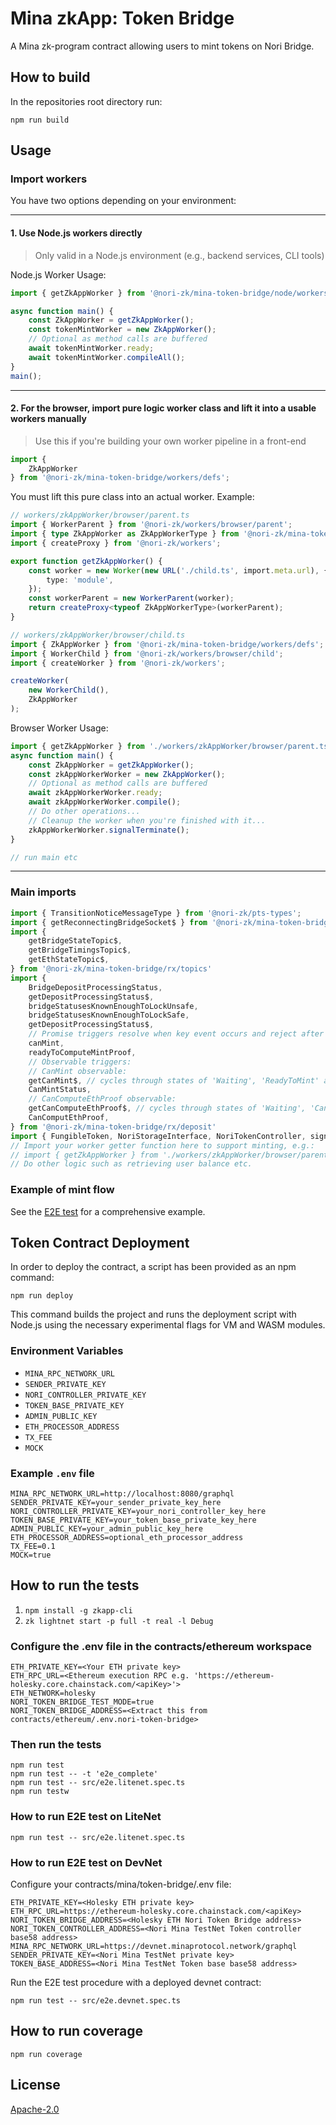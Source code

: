 # Mina zkApp: Token Bridge

A Mina zk-program contract allowing users to mint tokens on Nori Bridge.

## How to build

In the repositories root directory run:

    npm run build

## Usage

### Import workers

You have two options depending on your environment:

---

#### 1. **Use Node.js workers directly**  
> Only valid in a Node.js environment (e.g., backend services, CLI tools)

Node.js Worker Usage:

```typescript
import { getZkAppWorker } from '@nori-zk/mina-token-bridge/node/workers/zkAppWorker';

async function main() {
    const ZkAppWorker = getZkAppWorker();
    const tokenMintWorker = new ZkAppWorker();
    // Optional as method calls are buffered
    await tokenMintWorker.ready;
    await tokenMintWorker.compileAll();
}
main();
```
---

#### 2. **For the browser, import pure logic worker class and lift it into a usable workers manually**  
> Use this if you're building your own worker pipeline in a front-end

```typescript
import {
    ZkAppWorker
} from '@nori-zk/mina-token-bridge/workers/defs';
```

You must lift this pure class into an actual worker. Example:

```typescript
// workers/zkAppWorker/browser/parent.ts
import { WorkerParent } from '@nori-zk/workers/browser/parent';
import { type ZkAppWorker as ZkAppWorkerType } from '@nori-zk/mina-token-bridge/workers/defs';
import { createProxy } from '@nori-zk/workers';

export function getZkAppWorker() {
    const worker = new Worker(new URL('./child.ts', import.meta.url), {
        type: 'module',
    });
    const workerParent = new WorkerParent(worker);
    return createProxy<typeof ZkAppWorkerType>(workerParent);
}
```

```typescript
// workers/zkAppWorker/browser/child.ts
import { ZkAppWorker } from '@nori-zk/mina-token-bridge/workers/defs';
import { WorkerChild } from '@nori-zk/workers/browser/child';
import { createWorker } from '@nori-zk/workers';

createWorker(
    new WorkerChild(),
    ZkAppWorker
);
```

Browser Worker Usage:

```typescript
import { getZkAppWorker } from './workers/zkAppWorker/browser/parent.ts';
async function main() {
    const ZkAppWorker = getZkAppWorker();
    const zkAppWorkerWorker = new ZkAppWorker();
    // Optional as method calls are buffered
    await zkAppWorkerWorker.ready;
    await zkAppWorkerWorker.compile();
    // Do other operations...
    // Cleanup the worker when you're finished with it...
    zkAppWorkerWorker.signalTerminate();
}

// run main etc
```

---

### Main imports
```typescript
import { TransitionNoticeMessageType } from '@nori-zk/pts-types';
import { getReconnectingBridgeSocket$ } from '@nori-zk/mina-token-bridge/rx/socket'
import {
    getBridgeStateTopic$,
    getBridgeTimingsTopic$,
    getEthStateTopic$,
} from '@nori-zk/mina-token-bridge/rx/topics'
import {
    BridgeDepositProcessingStatus,
    getDepositProcessingStatus$,
    bridgeStatusesKnownEnoughToLockUnsafe,
    bridgeStatusesKnownEnoughToLockSafe,
    getDepositProcessingStatus$,
    // Promise triggers resolve when key event occurs and reject after opportunity has been missed:
    canMint,
    readyToComputeMintProof,
    // Observable triggers:
    // CanMint observable:
    getCanMint$, // cycles through states of 'Waiting', 'ReadyToMint' and 'MissedMintingOpportunity'
    CanMintStatus,
    // CanComputeEthProof observable:
    getCanComputeEthProof$, // cycles through states of 'Waiting', 'CanCompute', or 'MissedMintingOpportunity'
    CanComputEthProof,
} from '@nori-zk/mina-token-bridge/rx/deposit'
import { FungibleToken, NoriStorageInterface, NoriTokenController, signSecretWithEthWallet } from '@nori-zk/mina-token-bridge'
// Import your worker getter function here to support minting, e.g.:
// import { getZkAppWorker } from './workers/zkAppWorker/browser/parent.ts'
// Do other logic such as retrieving user balance etc.
```

### Example of mint flow

See the [E2E test](src/e2e.devnet.spec.ts) for a comprehensive example.

## Token Contract Deployment

In order to deploy the contract, a script has been provided as an npm command:

    npm run deploy

This command builds the project and runs the deployment script with Node.js using the necessary experimental flags for VM and WASM modules.

### Environment Variables

- `MINA_RPC_NETWORK_URL`  
- `SENDER_PRIVATE_KEY`  
- `NORI_CONTROLLER_PRIVATE_KEY`  
- `TOKEN_BASE_PRIVATE_KEY`  
- `ADMIN_PUBLIC_KEY`  
- `ETH_PROCESSOR_ADDRESS`  
- `TX_FEE`  
- `MOCK`  

### Example `.env` file

    MINA_RPC_NETWORK_URL=http://localhost:8080/graphql
    SENDER_PRIVATE_KEY=your_sender_private_key_here
    NORI_CONTROLLER_PRIVATE_KEY=your_nori_controller_key_here
    TOKEN_BASE_PRIVATE_KEY=your_token_base_private_key_here
    ADMIN_PUBLIC_KEY=your_admin_public_key_here
    ETH_PROCESSOR_ADDRESS=optional_eth_processor_address
    TX_FEE=0.1
    MOCK=true

## How to run the tests

1. `npm install -g zkapp-cli`
2. `zk lightnet start -p full -t real -l Debug`

### Configure the .env file in the contracts/ethereum workspace

    ETH_PRIVATE_KEY=<Your ETH private key>
    ETH_RPC_URL=<Ethereum execution RPC e.g. 'https://ethereum-holesky.core.chainstack.com/<apiKey>'>
    ETH_NETWORK=holesky
    NORI_TOKEN_BRIDGE_TEST_MODE=true
    NORI_TOKEN_BRIDGE_ADDRESS=<Extract this from contracts/ethereum/.env.nori-token-bridge>

### Then run the tests

    npm run test
    npm run test -- -t 'e2e_complete'
    npm run test -- src/e2e.litenet.spec.ts
    npm run testw

### How to run E2E test on LiteNet

    npm run test -- src/e2e.litenet.spec.ts

### How to run E2E test on DevNet

Configure your contracts/mina/token-bridge/.env file:

    ETH_PRIVATE_KEY=<Holesky ETH private key>
    ETH_RPC_URL=https://ethereum-holesky.core.chainstack.com/<apiKey>
    NORI_TOKEN_BRIDGE_ADDRESS=<Holesky ETH Nori Token Bridge address>
    NORI_TOKEN_CONTROLLER_ADDRESS=<Nori Mina TestNet Token controller base58 address>
    MINA_RPC_NETWORK_URL=https://devnet.minaprotocol.network/graphql
    SENDER_PRIVATE_KEY=<Nori Mina TestNet private key>
    TOKEN_BASE_ADDRESS=<Nori Mina TestNet Token base base58 address>

Run the E2E test procedure with a deployed devnet contract:

    npm run test -- src/e2e.devnet.spec.ts

## How to run coverage

    npm run coverage

## License

[Apache-2.0](LICENSE)
